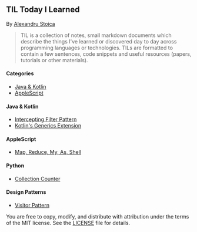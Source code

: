 ## TIL Today I Learned
By [Alexandru Stoica](https://github.com/alexandrustoica)

> TIL is a collection of notes, small markdown documents which describe the things I've learned or discovered day to day across programming languages or technologies. TILs are formatted to contain a few sentences, code snippets and useful resources (papers, tutorials or other materials).


#### Categories
* [Java & Kotlin](/java&kotlin)
* [AppleScript](/applescript)


#### Java & Kotlin
* [Intercepting Filter Pattern](/java&kotlin/InterceptingFilterPatter.md)
* [Kotlin's Generics Extension](/java&kotlin/GenericsExtension.md)


#### AppleScript
* [Map, Reduce, My, As, Shell ](/applescript/MapReduceMyAs.md)


#### Python
* [Collection Counter](CollectionCounter.md)


#### Design Patterns
* [Visitor Pattern](/design-patterns/Visitor.md)


You are free to copy, modify, and distribute <PROJECT NAME> with attribution under the terms of the MIT license. See the [LICENSE](LICENSE.md) file for details.

